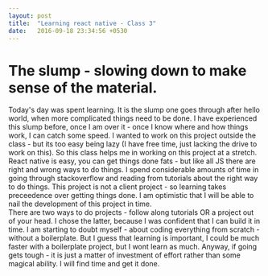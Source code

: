 ```yaml
---
layout: post
title:  "Learning react native - Class 3"
date:   2016-09-18 23:34:56 +0530
---
```

<h1> The slump - slowing down to make sense of the material.</h1>
Today's day was spent learning. It is the slump one goes through after hello world, when more complicated things need to be done. I have experienced this slump before, once I am over it - once I know where and how things work, I can catch some speed. I wanted to work on this project outside the class - but its too easy being lazy (I have free time, just lacking the drive to work on this). So this class helps me in working on this project at a stretch.
<br/>
React native is easy, you can get things done fats - but like all JS there are right and wrong ways to do things. I spend considerable amounts of time in going through stackoverflow and reading from tutorials about the right way to do things. This project is not a client project - so learning takes preceedence over getting things done. I am optimistic that I will be able to nail the development of this project in time.
<br/>
There are two ways to do projects - follow along tutorials OR a project out of your head. I chose the latter, because I was confident that I can build it in time. I am starting to doubt myself - about coding everything from scratch - without a boilerplate. But I guess that learning is important, I could be much faster with a boilerplate project, but I wont learn as much. Anyway, if going gets tough - it is just a matter of investment of effort rather than some magical ability. I will find time and get it done.


